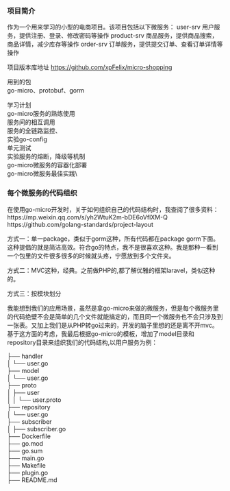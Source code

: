 <h3>项目简介</h3>
作为一个用来学习的小型的电商项目。该项目包括以下微服务： user-srv 用户服务，提供注册、登录、修改密码等操作 product-srv 商品服务，提供商品搜索，商品详情，减少库存等操作 order-srv 订单服务，提供提交订单、查看订单详情等操作

项目版本库地址 https://github.com/xpFelix/micro-shopping

用到的包\
go-micro、protobuf、gorm

学习计划\
go-micro服务的熟练使用\
服务间的相互调用\
服务的全链路监控、\
实验go-config\
单元测试\
实验服务的熔断，降级等机制\
go-micro微服务的容器化部署\
go-micro微服务最佳实践\

<h3>每个微服务的代码组织</h3>
在使用go-micro开发时，关于如何组织自己的代码结构时，我查阅了很多资料： https://mp.weixin.qq.com/s/yh2WtuK2m-bDE6oVflXM-Q https://github.com/golang-standards/project-layout

方式一：单一package，类似于gorm这种，所有代码都在package gorm下面。这种提倡的就是简洁高效。符合go的特点，我不是很喜欢这种。我是那种一看到一个包里的文件很多很多的时候就头疼，宁愿放到多个文件夹。

方式二：MVC这种，经典。之前做PHP的,都了解优雅的框架laravel，类似这种的。

方式三：按模块划分

我能想到我们的应用场景，虽然是拿go-micro来做的微服务，但是每个微服务里的代码绝壁不会是简单的几个文件就能搞定的，而且同一个微服务也不会只涉及到一张表。又加上我们是从PHP转go过来的，开发的脑子里想的还是离不开mvc。基于这方面的考虑，我最后根据go-micro的模板，增加了model目录和repository目录来组织我们的代码结构,以用户服务为例：

├── handler\
│   └── user.go\
├── model\
│   └── user.go\
├── proto\
│   ├── user\
│   │   └── user.proto\
├── repository\
│   └── user.go\
├── subscriber\
│   ├── subscriber.go\
├── Dockerfile\
├── go.mod\
├── go.sum\
├── main.go\
├── Makefile\
├── plugin.go\
├── README.md